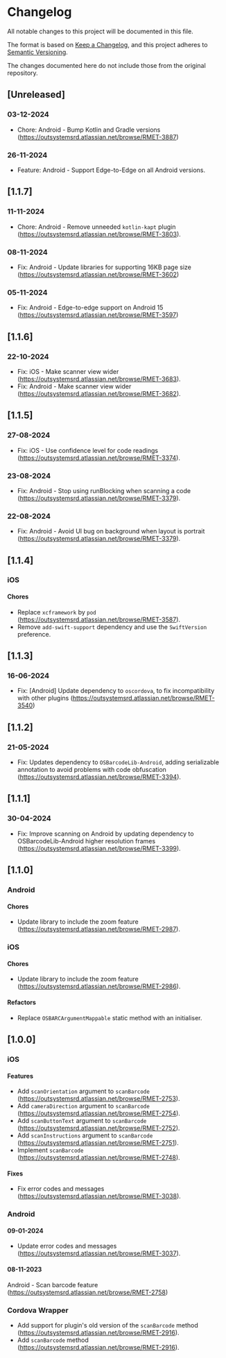 # Changelog
All notable changes to this project will be documented in this file.

The format is based on [Keep a Changelog](https://keepachangelog.com/en/1.0.0/),
and this project adheres to [Semantic Versioning](https://semver.org/spec/v2.0.0.html).

The changes documented here do not include those from the original repository.

## [Unreleased]

### 03-12-2024
- Chore: Android - Bump Kotlin and Gradle versions (https://outsystemsrd.atlassian.net/browse/RMET-3887)

### 26-11-2024
- Feature: Android - Support Edge-to-Edge on all Android versions.

## [1.1.7]

### 11-11-2024
- Chore: Android - Remove unneeded `kotlin-kapt` plugin (https://outsystemsrd.atlassian.net/browse/RMET-3803).

### 08-11-2024
- Fix: Android - Update libraries for supporting 16KB page size (https://outsystemsrd.atlassian.net/browse/RMET-3602)

### 05-11-2024
- Fix: Android - Edge-to-edge support on Android 15 (https://outsystemsrd.atlassian.net/browse/RMET-3597)

## [1.1.6]

### 22-10-2024
- Fix: iOS - Make scanner view wider (https://outsystemsrd.atlassian.net/browse/RMET-3683).
- Fix: Android - Make scanner view wider (https://outsystemsrd.atlassian.net/browse/RMET-3682).

## [1.1.5]

### 27-08-2024
- Fix: iOS - Use confidence level for code readings (https://outsystemsrd.atlassian.net/browse/RMET-3374).

### 23-08-2024
- Fix: Android - Stop using runBlocking when scanning a code (https://outsystemsrd.atlassian.net/browse/RMET-3379).

### 22-08-2024
- Fix: Android - Avoid UI bug on background when layout is portrait (https://outsystemsrd.atlassian.net/browse/RMET-3379).

## [1.1.4]

### iOS

#### Chores
- Replace `xcframework` by `pod` (https://outsystemsrd.atlassian.net/browse/RMET-3587).
- Remove `add-swift-support` dependency and use the `SwiftVersion` preference.

## [1.1.3]

### 16-06-2024
- Fix: [Android] Update dependency to `oscordova`, to fix incompatibility with other plugins (https://outsystemsrd.atlassian.net/browse/RMET-3540)

## [1.1.2]

### 21-05-2024
- Fix: Updates dependency to `OSBarcodeLib-Android`, adding serializable annotation to avoid problems with code obfuscation (https://outsystemsrd.atlassian.net/browse/RMET-3394).

## [1.1.1]

### 30-04-2024
- Fix: Improve scanning on Android by updating dependency to OSBarcodeLib-Android higher resolution frames (https://outsystemsrd.atlassian.net/browse/RMET-3399).

## [1.1.0]

### Android

#### Chores
- Update library to include the zoom feature (https://outsystemsrd.atlassian.net/browse/RMET-2987).

### iOS

#### Chores
- Update library to include the zoom feature (https://outsystemsrd.atlassian.net/browse/RMET-2986).

#### Refactors
- Replace `OSBARCArgumentMappable` static method with an initialiser.

## [1.0.0]

### iOS

#### Features
- Add `scanOrientation` argument to `scanBarcode` (https://outsystemsrd.atlassian.net/browse/RMET-2753).
- Add `cameraDirection` argument to `scanBarcode` (https://outsystemsrd.atlassian.net/browse/RMET-2754).
- Add `scanButtonText` argument to `scanBarcode` (https://outsystemsrd.atlassian.net/browse/RMET-2752).
- Add `scanInstructions` argument to `scanBarcode` (https://outsystemsrd.atlassian.net/browse/RMET-2751).
- Implement `scanBarcode` (https://outsystemsrd.atlassian.net/browse/RMET-2748).

#### Fixes
- Fix error codes and messages (https://outsystemsrd.atlassian.net/browse/RMET-3038).

### Android

#### 09-01-2024
- Update error codes and messages (https://outsystemsrd.atlassian.net/browse/RMET-3037).

#### 08-11-2023
Android - Scan barcode feature (https://outsystemsrd.atlassian.net/browse/RMET-2758)

### Cordova Wrapper

- Add support for plugin's old version of the `scanBarcode` method (https://outsystemsrd.atlassian.net/browse/RMET-2916).
- Add `scanBarcode` method (https://outsystemsrd.atlassian.net/browse/RMET-2916).
